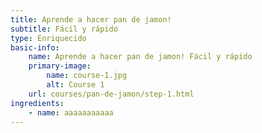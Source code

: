 ```yaml
---
title: Aprende a hacer pan de jamon! 
subtitle: Fácil y rápido
type: Enriquecido
basic-info:
    name: Aprende a hacer pan de jamon! Fácil y rápido
    primary-image:
        name: course-1.jpg
        alt: Course 1
    url: courses/pan-de-jamon/step-1.html
ingredients:
    - name: aaaaaaaaaaa
---
```

